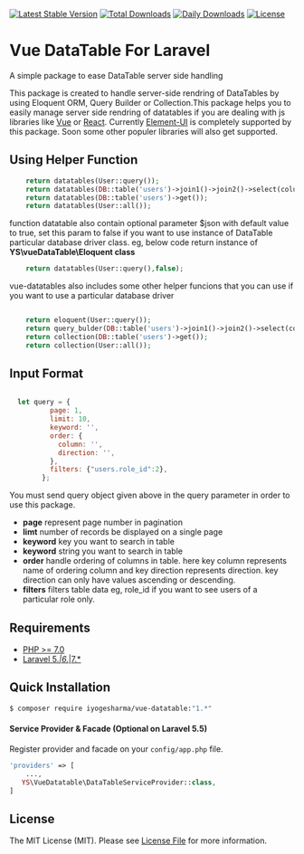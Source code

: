 [![Latest Stable Version](https://poser.pugx.org/iyogesharma/vue-datatable/v)](//packagist.org/packages/iyogesharma/vue-datatable)
[![Total Downloads](https://poser.pugx.org/iyogesharma/vue-datatable/downloads)](//packagist.org/packages/iyogesharma/vue-datatable)
[![Daily Downloads](https://poser.pugx.org/iyogesharma/vue-datatable/d/daily)](//packagist.org/packages/iyogesharma/vue-datatable)
[![License](https://poser.pugx.org/iyogesharma/vue-datatable/license)](//packagist.org/packages/iyogesharma/vue-datatable)
# Vue DataTable For Laravel 
A simple package to ease DataTable server side handling

This package is created to handle server-side rendring of DataTables by using Eloquent ORM, Query Builder or Collection.This package helps you to easily manage server side rendring of datatables if you are dealing with js libraries like [Vue](https://vuejs.org/) or [React](https://reactjs.org/). Currently [Element-UI](https://element.eleme.io/) is completely supported by this package. Soon some other populer libraries will also get supported.



## Using Helper Function

```php
    return datatables(User::query());
    return datatables(DB::table('users')->join1()->join2()->select(column1,column2,...columnK));
    return datatables(DB::table('users')->get());
    return datatables(User::all());
```

function datatable also contain optional parameter $json with default value to true, set this param to false if you 
want to use instance of DataTable particular database driver class. 
eg, below code return instance of <b>YS\vueDataTable\Eloquent class</b>

```php
    return datatables(User::query(),false);

```

vue-datatables also includes some other helper funcions that you can use if you want to use a particular database driver

```php

    return eloquent(User::query());
    return query_bulder(DB::table('users')->join1()->join2()->select(column1,column2,...columnK));
    return collection(DB::table('users')->get());
    return collection(User::all());
```

## Input Format

```javascript

  let query = {
          page: 1,
          limit: 10,
          keyword: '',
          order: {
            column: '',
            direction: '',
          },
          filters: {"users.role_id":2},
        };

``` 
You must send query object given above in the query parameter in order to use this package.
<ul>
  <li> <b>page</b> represent page number in pagination </li>
  <li> <b>limt</b> number of records be displayed on a single page </li>
  <li> <b>keyword</b> key you want to search in table </li>
  <li> <b>keyword</b> string you want to search in table </li>
  <li> <b>order</b> handle ordering of columns in table. here key column represents name of ordering column  and key direction represents direction. key direction can only have values ascending or descending.</li>
  <li> <b>filters</b> filters table data eg, role_id if you want to see users of a particular role only.</li>
</ul>

## Requirements
- [PHP >= 7.0](http://php.net/)
- [Laravel 5.*|6.*|7.*](https://github.com/laravel/framework)

## Quick Installation
```bash
$ composer require iyogesharma/vue-datatable:"1.*"
```

#### Service Provider & Facade (Optional on Laravel 5.5)
Register provider and facade on your `config/app.php` file.
```php
'providers' => [
    ...,
   YS\VueDatatable\DataTableServiceProvider::class,
]

```

## License

The MIT License (MIT). Please see [License File](https://github.com/iYogesharma/datatables/blob/master/LICENSE.md) for more information.
